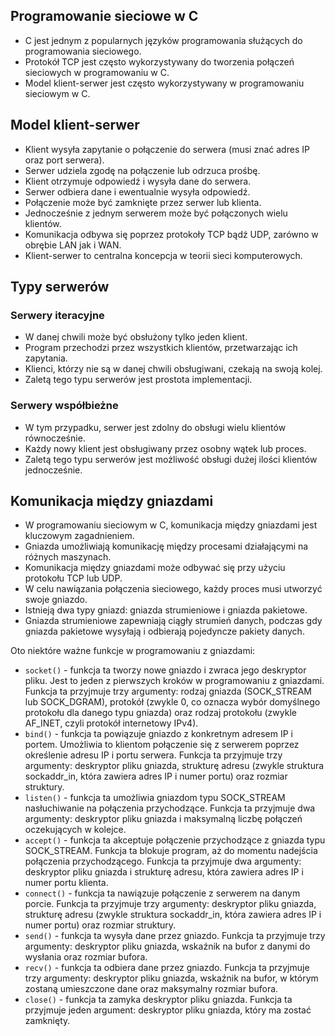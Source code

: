 ## Programowanie sieciowe w C

* C jest jednym z popularnych języków programowania służących do programowania sieciowego.
* Protokół TCP jest często wykorzystywany do tworzenia połączeń sieciowych w programowaniu w C.
* Model klient-serwer jest często wykorzystywany w programowaniu sieciowym w C.

## Model klient-serwer

* Klient wysyła zapytanie o połączenie do serwera (musi znać adres IP oraz port serwera).
* Serwer udziela zgodę na połączenie lub odrzuca prośbę.
* Klient otrzymuje odpowiedź i wysyła dane do serwera.
* Serwer odbiera dane i ewentualnie wysyła odpowiedź.
* Połączenie może być zamknięte przez serwer lub klienta.
* Jednocześnie z jednym serwerem może być połączonych wielu klientów.
* Komunikacja odbywa się poprzez protokoły TCP bądź UDP, zarówno w obrębie LAN jak i WAN.
* Klient-serwer to centralna koncepcja w teorii sieci komputerowych.

## Typy serwerów

### Serwery iteracyjne

* W danej chwili może być obsłużony tylko jeden klient.
* Program przechodzi przez wszystkich klientów, przetwarzając ich zapytania.
* Klienci, którzy nie są w danej chwili obsługiwani, czekają na swoją kolej.
* Zaletą tego typu serwerów jest prostota implementacji.

### Serwery współbieżne

* W tym przypadku, serwer jest zdolny do obsługi wielu klientów równocześnie.
* Każdy nowy klient jest obsługiwany przez osobny wątek lub proces.
* Zaletą tego typu serwerów jest możliwość obsługi dużej ilości klientów jednocześnie.

## Komunikacja między gniazdami

* W programowaniu sieciowym w C, komunikacja między gniazdami jest kluczowym zagadnieniem.
* Gniazda umożliwiają komunikację między procesami działającymi na różnych maszynach.
* Komunikacja między gniazdami może odbywać się przy użyciu protokołu TCP lub UDP.
* W celu nawiązania połączenia sieciowego, każdy proces musi utworzyć swoje gniazdo.
* Istnieją dwa typy gniazd: gniazda strumieniowe i gniazda pakietowe.
* Gniazda strumieniowe zapewniają ciągły strumień danych, podczas gdy gniazda pakietowe wysyłają i odbierają pojedyncze pakiety danych.

Oto niektóre ważne funkcje w programowaniu z gniazdami:

* `socket()` - funkcja ta tworzy nowe gniazdo i zwraca jego deskryptor pliku. Jest to jeden z pierwszych kroków w programowaniu z gniazdami. Funkcja ta przyjmuje trzy argumenty: rodzaj gniazda (SOCK_STREAM lub SOCK_DGRAM), protokół (zwykle 0, co oznacza wybór domyślnego protokołu dla danego typu gniazda) oraz rodzaj protokołu (zwykle AF_INET, czyli protokół internetowy IPv4).
* `bind()` - funkcja ta powiązuje gniazdo z konkretnym adresem IP i portem. Umożliwia to klientom połączenie się z serwerem poprzez określenie adresu IP i portu serwera. Funkcja ta przyjmuje trzy argumenty: deskryptor pliku gniazda, strukturę adresu (zwykle struktura sockaddr_in, która zawiera adres IP i numer portu) oraz rozmiar struktury.
* `listen()` - funkcja ta umożliwia gniazdom typu SOCK_STREAM nasłuchiwanie na połączenia przychodzące. Funkcja ta przyjmuje dwa argumenty: deskryptor pliku gniazda i maksymalną liczbę połączeń oczekujących w kolejce.
* `accept()` - funkcja ta akceptuje połączenie przychodzące z gniazda typu SOCK_STREAM. Funkcja ta blokuje program, aż do momentu nadejścia połączenia przychodzącego. Funkcja ta przyjmuje dwa argumenty: deskryptor pliku gniazda i strukturę adresu, która zawiera adres IP i numer portu klienta.
* `connect()` - funkcja ta nawiązuje połączenie z serwerem na danym porcie. Funkcja ta przyjmuje trzy argumenty: deskryptor pliku gniazda, strukturę adresu (zwykle struktura sockaddr_in, która zawiera adres IP i numer portu) oraz rozmiar struktury.
* `send()` - funkcja ta wysyła dane przez gniazdo. Funkcja ta przyjmuje trzy argumenty: deskryptor pliku gniazda, wskaźnik na bufor z danymi do wysłania oraz rozmiar bufora.
* `recv()` - funkcja ta odbiera dane przez gniazdo. Funkcja ta przyjmuje trzy argumenty: deskryptor pliku gniazda, wskaźnik na bufor, w którym zostaną umieszczone dane oraz maksymalny rozmiar bufora.
* `close()` - funkcja ta zamyka deskryptor pliku gniazda. Funkcja ta przyjmuje jeden argument: deskryptor pliku gniazda, który ma zostać zamknięty.
